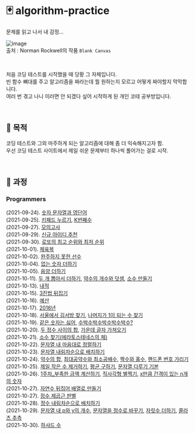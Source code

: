 # :black_joker: algorithm-practice

문제를 읽고 나서 내 감정...

![image](https://user-images.githubusercontent.com/71559880/134534932-40feb9fc-2b65-4fc6-a0d3-f7bdd71e9bb7.png)         
출처 : Norman Rockwell의 작품 `Blank Canvas`

<br>

처음 코딩 테스트를 시작했을 때 당황 그 자체입니다.       
빈 함수 뼈대를 주고 알고리즘을 짜라는데 뭘 원하는지 모르고 어떻게 짜야할지 막막합니다.          
여러 번 겪고 나니 이러면 안 되겠다 싶어 시작하게 된 개인 코테 공부방입니다.

<br>

## :thought_balloon: 목적
코딩 테스트와 그외 마주하게 되는 알고리즘에 대해 좀 더 익숙해지고자 함.      
우선 코딩 테스트 사이트에서 제일 쉬운 문제부터 하나씩 풀어가는 걸로 시작.

<br>

## :feet: 과정
### Programmers      
(2021-09-24). [숫자 문자열과 영단어](https://programmers.co.kr/learn/courses/30/lessons/81301)         
(2021-09-25). [키패드 누르기](https://programmers.co.kr/learn/courses/30/lessons/67256), [K번째수](https://programmers.co.kr/learn/courses/30/lessons/42748)          
(2021-09-27). [모의고사](https://programmers.co.kr/learn/courses/30/lessons/42840)          
(2021-09-29). [신규 아이디 추천](https://programmers.co.kr/learn/courses/30/lessons/72410)            
(2021-09-30). [로또의 최고 순위와 최저 순위](https://programmers.co.kr/learn/courses/30/lessons/77484)               
(2021-10-01). [체육복](https://programmers.co.kr/learn/courses/30/lessons/42862)                       
(2021-10-02). [완주하지 못한 선수](https://programmers.co.kr/learn/courses/30/lessons/42576)                     
(2021-10-04). [없는 숫자 더하기](https://programmers.co.kr/learn/courses/30/lessons/86051)                      
(2021-10-05). [음양 더하기](https://programmers.co.kr/learn/courses/30/lessons/76501)                   
(2021-10-11). [두 개 뽑아서 더하기](https://programmers.co.kr/learn/courses/30/lessons/68644), [약수의 개수와 덧셈](https://programmers.co.kr/learn/courses/30/lessons/77884#), [소수 만들기](https://programmers.co.kr/learn/courses/30/lessons/12977)                        
(2021-10-13). [내적](https://programmers.co.kr/learn/courses/30/lessons/70128)                   
(2021-10-15). [3진법 뒤집기](https://programmers.co.kr/learn/courses/30/lessons/68935)                
(2021-10-16). [예산](https://programmers.co.kr/learn/courses/30/lessons/12982)                        
(2021-10-17). [2016년](https://programmers.co.kr/learn/courses/30/lessons/12901)                         
(2021-10-18). [서울에서 김서방 찾기](https://programmers.co.kr/learn/courses/30/lessons/12919), [나머지가 1이 되는 수 찾기](https://programmers.co.kr/learn/courses/30/lessons/87389)                  
(2021-10-19). [같은 숫자는 싫어](https://programmers.co.kr/learn/courses/30/lessons/12906), [수박수박수박수박수박수?](https://programmers.co.kr/learn/courses/30/lessons/12922)     
(2021-10-20). [두 정수 사이의 합](https://programmers.co.kr/learn/courses/30/lessons/12912), [가운데 글자 가져오기](https://programmers.co.kr/learn/courses/30/lessons/12903)       
(2021-10-21). [소수 찾기(에라토스테네스의 체)](https://programmers.co.kr/learn/courses/30/lessons/12921)                 
(2021-10-22). [문자열 내 마음대로 정렬하기](https://programmers.co.kr/learn/courses/30/lessons/12915)                  
(2021-10-23). [문자열 내림차순으로 배치하기](https://programmers.co.kr/learn/courses/30/lessons/12917)                           
(2021-10-24). [약수의 합](https://programmers.co.kr/learn/courses/30/lessons/12928), [최대공약수와 최소공배수](https://programmers.co.kr/learn/courses/30/lessons/12940#), [짝수와 홀수](https://programmers.co.kr/learn/courses/30/lessons/12937), [핸드폰 번호 가리기](https://programmers.co.kr/learn/courses/30/lessons/12948)                      
(2021-10-25). [제일 작은 수 제거하기](https://programmers.co.kr/learn/courses/30/lessons/12935), [평균 구하기](https://programmers.co.kr/learn/courses/30/lessons/12944), [문자열 다루기 기본](https://programmers.co.kr/learn/courses/30/lessons/12918)                 
(2021-10-26). [1주차_부족한 금액 계산하기](https://programmers.co.kr/learn/courses/30/lessons/82612), [직사각형 별찍기](https://programmers.co.kr/learn/courses/30/lessons/12969), [x만큼 간격이 있는 n개의 숫자](https://programmers.co.kr/learn/courses/30/lessons/12954)                                
(2021-10-27). [자연수 뒤집어 배열로 만들기](https://programmers.co.kr/learn/courses/30/lessons/12932)                              
(2021-10-27). [정수 제곱근 판별](https://programmers.co.kr/learn/courses/30/lessons/12934)                    
(2021-10-28). [정수 내림차순으로 배치하기](https://programmers.co.kr/learn/courses/30/lessons/12933)               
(2021-10-29). [문자열 내 p와 y의 개수](https://programmers.co.kr/learn/courses/30/lessons/12916), [문자열을 정수로 바꾸기](https://programmers.co.kr/learn/courses/30/lessons/12925), [자릿수 더하기](https://programmers.co.kr/learn/courses/30/lessons/12931), [콜라츠 추측](https://programmers.co.kr/learn/courses/30/lessons/12943)            
(2021-10-30). [하샤드 수](https://programmers.co.kr/learn/courses/30/lessons/12947)
